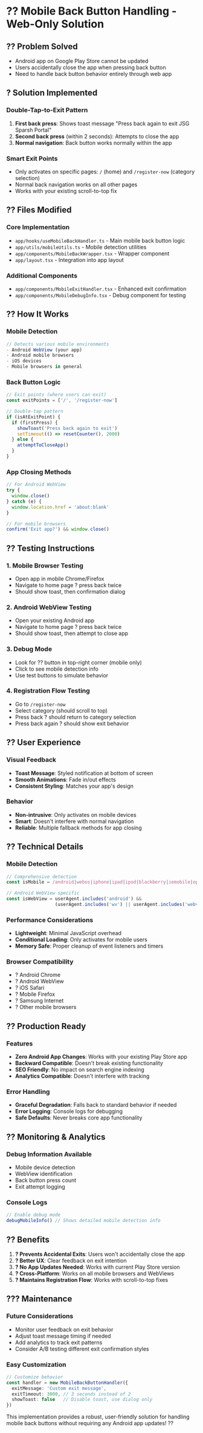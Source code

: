 # ?? Mobile Back Button Handling - Web-Only Solution

## ?? **Problem Solved**
- Android app on Google Play Store cannot be updated
- Users accidentally close the app when pressing back button
- Need to handle back button behavior entirely through web app

## ? **Solution Implemented**

### **Double-Tap-to-Exit Pattern**
1. **First back press**: Shows toast message "Press back again to exit JSG Sparsh Portal"
2. **Second back press** (within 2 seconds): Attempts to close the app
3. **Normal navigation**: Back button works normally within the app

### **Smart Exit Points**
- Only activates on specific pages: `/` (home) and `/register-now` (category selection)
- Normal back navigation works on all other pages
- Works with your existing scroll-to-top fix

## ?? **Files Modified**

### Core Implementation
- `app/hooks/useMobileBackHandler.ts` - Main mobile back button logic
- `app/utils/mobileUtils.ts` - Mobile detection utilities
- `app/components/MobileBackWrapper.tsx` - Wrapper component
- `app/layout.tsx` - Integration into app layout

### Additional Components
- `app/components/MobileExitHandler.tsx` - Enhanced exit confirmation
- `app/components/MobileDebugInfo.tsx` - Debug component for testing

## ?? **How It Works**

### Mobile Detection
```typescript
// Detects various mobile environments
- Android WebView (your app)
- Android mobile browsers
- iOS devices
- Mobile browsers in general
```

### Back Button Logic
```typescript
// Exit points (where users can exit)
const exitPoints = ['/', '/register-now']

// Double-tap pattern
if (isAtExitPoint) {
  if (firstPress) {
    showToast('Press back again to exit')
    setTimeout(() => resetCounter(), 2000)
  } else {
    attemptToCloseApp()
  }
}
```

### App Closing Methods
```typescript
// For Android WebView
try {
  window.close()
} catch (e) {
  window.location.href = 'about:blank'
}

// For mobile browsers
confirm('Exit app?') && window.close()
```

## ?? **Testing Instructions**

### 1. **Mobile Browser Testing**
- Open app in mobile Chrome/Firefox
- Navigate to home page ? press back twice
- Should show toast, then confirmation dialog

### 2. **Android WebView Testing**
- Open your existing Android app
- Navigate to home page ? press back twice
- Should show toast, then attempt to close app

### 3. **Debug Mode**
- Look for ?? button in top-right corner (mobile only)
- Click to see mobile detection info
- Use test buttons to simulate behavior

### 4. **Registration Flow Testing**
- Go to `/register-now`
- Select category (should scroll to top)
- Press back ? should return to category selection
- Press back again ? should show exit behavior

## ?? **User Experience**

### Visual Feedback
- **Toast Message**: Styled notification at bottom of screen
- **Smooth Animations**: Fade in/out effects
- **Consistent Styling**: Matches your app's design

### Behavior
- **Non-intrusive**: Only activates on mobile devices
- **Smart**: Doesn't interfere with normal navigation
- **Reliable**: Multiple fallback methods for app closing

## ?? **Technical Details**

### Mobile Detection
```typescript
// Comprehensive detection
const isMobile = /android|webos|iphone|ipad|ipod|blackberry|iemobile|opera mini/i.test(userAgent)

// Android WebView specific
const isWebView = userAgent.includes('android') && 
                  (userAgent.includes('wv') || userAgent.includes('webview'))
```

### Performance Considerations
- **Lightweight**: Minimal JavaScript overhead
- **Conditional Loading**: Only activates for mobile users
- **Memory Safe**: Proper cleanup of event listeners and timers

### Browser Compatibility
- ? Android Chrome
- ? Android WebView
- ? iOS Safari
- ? Mobile Firefox
- ? Samsung Internet
- ? Other mobile browsers

## ?? **Production Ready**

### Features
- **Zero Android App Changes**: Works with your existing Play Store app
- **Backward Compatible**: Doesn't break existing functionality
- **SEO Friendly**: No impact on search engine indexing
- **Analytics Compatible**: Doesn't interfere with tracking

### Error Handling
- **Graceful Degradation**: Falls back to standard behavior if needed
- **Error Logging**: Console logs for debugging
- **Safe Defaults**: Never breaks core app functionality

## ?? **Monitoring & Analytics**

### Debug Information Available
- Mobile device detection
- WebView identification
- Back button press count
- Exit attempt logging

### Console Logs
```javascript
// Enable debug mode
debugMobileInfo() // Shows detailed mobile detection info
```

## ?? **Benefits**

1. **? Prevents Accidental Exits**: Users won't accidentally close the app
2. **? Better UX**: Clear feedback on exit intention
3. **? No App Updates Needed**: Works with current Play Store version
4. **? Cross-Platform**: Works on all mobile browsers and WebViews
5. **? Maintains Registration Flow**: Works with scroll-to-top fixes

## ??? **Maintenance**

### Future Considerations
- Monitor user feedback on exit behavior
- Adjust toast message timing if needed
- Add analytics to track exit patterns
- Consider A/B testing different exit confirmation styles

### Easy Customization
```typescript
// Customize behavior
const handler = new MobileBackButtonHandler({
  exitMessage: 'Custom exit message',
  exitTimeout: 3000, // 3 seconds instead of 2
  showToast: false   // Disable toast, use dialog only
})
```

This implementation provides a robust, user-friendly solution for handling mobile back buttons without requiring any Android app updates! ??